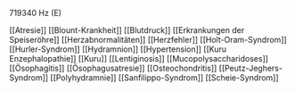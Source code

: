 719340 Hz (E)

[[Atresie]]
[[Blount-Krankheit]]
[[Blutdruck]]
[[Erkrankungen der Speiseröhre]]
[[Herzabnormalitäten]]
[[Herzfehler]]
[[Holt-Oram-Syndrom]]
[[Hurler-Syndrom]]
[[Hydramnion]]
[[Hypertension]]
[[Kuru Enzephalopathie]]
[[Kuru]]
[[Lentiginosis]]
[[Mucopolysaccharidoses]]
[[Ösophagitis]]
[[Ösophagusatresie]]
[[Osteochondritis]]
[[Peutz-Jeghers-Syndrom]]
[[Polyhydramnie]]
[[Sanfilippo-Syndrom]]
[[Scheie-Syndrom]]